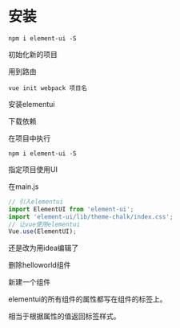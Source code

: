 # 安装



~~~
npm i element-ui -S
~~~

初始化新的项目

用到路由

~~~
vue init webpack 项目名
~~~

安装elementui

下载依赖

在项目中执行

~~~
npm i element-ui -S
~~~

指定项目使用UI

在main.js

~~~js
// 引入elementui
import ElementUI from 'element-ui';
import 'element-ui/lib/theme-chalk/index.css';
// 让vue使用elementui
Vue.use(ElementUI);
~~~



还是改为用idea编辑了

删除helloworld组件

新建一个组件

elementui的所有组件的属性都写在组件的标签上。

相当于根据属性的值返回标签样式。